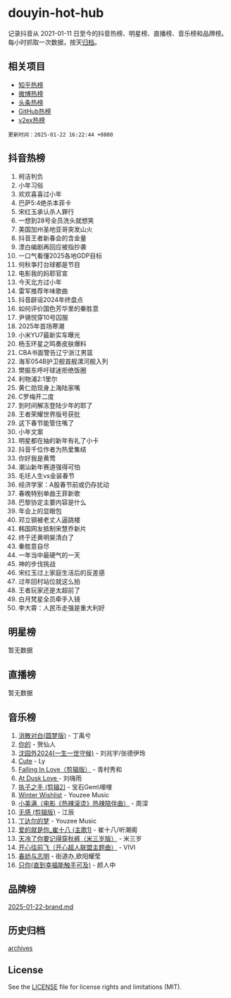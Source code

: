 # douyin-hot-hub

记录抖音从 2021-01-11 日至今的抖音热榜、明星榜、直播榜、音乐榜和品牌榜。每小时抓取一次数据，按天[归档](archives)。

## 相关项目

- [知乎热榜](https://github.com/lonnyzhang423/zhihu-hot-hub)
- [微博热榜](https://github.com/lonnyzhang423/weibo-hot-hub)
- [头条热榜](https://github.com/lonnyzhang423/toutiao-hot-hub)
- [GitHub热榜](https://github.com/lonnyzhang423/github-hot-hub)
- [v2ex热榜](https://github.com/lonnyzhang423/v2ex-hot-hub)


`更新时间：2025-01-22 16:22:44 +0800`

## 抖音热榜

1. 柯洁判负
1. 小年习俗
1. 欢欢喜喜过小年
1. 巴萨5:4绝杀本菲卡
1. 宋红玉承认杀人罪行
1. 一想到28号全员洗头就想笑
1. 美国加州圣地亚哥突发山火
1. 抖音王者新春会的含金量
1. 漂白编剧再回应被指抄袭
1. 一口气看懂2025各地GDP目标
1. 何秋亊打台球都是节目
1. 电影我的妈耶官宣
1. 今天北方过小年
1. 雷军推荐年味歌曲
1. 抖音辟谣2024年终盘点
1. 如何评价国色芳华里的秦胜意
1. 尹锡悦穿10号囚服
1. 2025年首场寒潮
1. 小米YU7最新实车曝光
1. 杨玉环星之鸣奏皮肤爆料
1. CBA书面警告辽宁浙江男篮
1. 海军054B护卫舰首舰漯河舰入列
1. 樊振东呼吁球迷拒绝饭圈
1. 利物浦2:1里尔
1. 黄仁勋现身上海陆家嘴
1. C罗梅开二度
1. 到时间解冻登陆少年的耶了
1. 王者荣耀世界版号获批
1. 这下春节能管住嘴了
1. 小年文案
1. 明星都在抽的新年有礼了小卡
1. 抖音千位作者为热爱集结
1. 你好我是黄莺
1. 潮汕新年赛道强得可怕
1. 毛坯人生vs金装春节
1. 经济学家：A股春节前或仍存扰动
1. 春晚特别单曲王菲新歌
1. 巴黎协定主要内容是什么
1. 年会上的显眼包
1. 邓立钢被老丈人逼跳楼
1. 韩国网友抵制宋慧乔新片
1. 终于还黄明昊清白了
1. 秦胜意自尽
1. 一年当中最硬气的一天
1. 神的步伐挑战
1. 宋红玉过上家庭生活后的反差感
1. 过年回村站位就这么拍
1. 王者玩家还是太超前了
1. 白月梵星全员牵手入镜
1. 李大霄：人民币走强是重大利好

## 明星榜

暂无数据

## 直播榜

暂无数据

## 音乐榜

1. [消散对白(圆梦版)](https://sf5-hl-cdn-tos.douyinstatic.com/obj/tos-cn-ve-2774/og4jB5I5IizzoZVAAAzWgBMAsMDWoArfwBOiFs) - 丁禹兮
1. [你的](https://sf5-hl-cdn-tos.douyinstatic.com/obj/tos-cn-ve-2774/oYuIeKf42jB7sEV6B2upMdpYAgfrQWj0FeRegh) - 贺仙人
1. [沈园外2024(一生一世守候)](https://sf5-hl-cdn-tos.douyinstatic.com/obj/tos-cn-ve-2774/oAIYMHGCmKaYKFDd6FZBf9AfMfx1eErAAEJAFH) - 刘兆宇/张德伊玲
1. [Cute](https://sf5-hl-cdn-tos.douyinstatic.com/obj/tos-cn-ve-2774/o4IbIzHWKAAB4wsS5qMBRiiAlEBGTpQRNfFvuo) - Ly
1. [Falling In Love（剪辑版）](https://sf5-hl-cdn-tos.douyinstatic.com/obj/tos-cn-ve-2774/o8ajpA8zzgBPahbBIO8AcKGBLJezFCRd1wfP9f) - 青村秀和
1. [ At Dusk  Love ](https://sf5-hl-cdn-tos.douyinstatic.com/obj/tos-cn-ve-2774/o8CrpCf5CaYgI4ZrtQgMQAFEfuGqNnRSDQAPBc) - 刘嗨雨
1. [执子之手 (剪辑2)](https://sf6-cdn-tos.douyinstatic.com/obj/tos-cn-ve-2774/oUoZLQjCc31XzqsBnBQUNgeKtYPBcgbFDwtfcu) - 宝石Gem\哩哩
1. [Winter Wishlist](https://sf5-hl-cdn-tos.douyinstatic.com/obj/tos-cn-ve-2774/oIIgUOeamCFCVAzxN6MFRLIBlLGpUqQxeeHrLE) - Youzee Music
1. [小美满（电影《热辣滚烫》热辣陪伴曲）](https://sf5-hl-cdn-tos.douyinstatic.com/obj/tos-cn-ve-2774/o0GAn2lSgfZIDUgtevCGDQYnFg4CwnrBaxbTZL) - 周深
1. [无感 (剪辑版)](https://sf3-cdn-tos.douyinstatic.com/obj/tos-cn-ve-2774/o0eIsUzJBDlQaQFC5OFlgbMEZC1TFYBftOBn6p) - 江辰
1. [丁达尔的梦](https://sf5-hl-cdn-tos.douyinstatic.com/obj/tos-cn-ve-2774/oMU3WirUZBVQkAC9ccG5P2IQirziZM2RTInUY) - Youzee Music
1. [爱的就是你_崔十八 (主歌1)](https://sf5-hl-cdn-tos.douyinstatic.com/obj/tos-cn-ve-2774/oI5BO5DhFZ6UTcNCnZaOCBLtZ7WIMQGfgnXf5E) - 崔十八/听潮阁
1. [天冷了你要记得穿秋裤（米三岁版）](https://sf5-hl-cdn-tos.douyinstatic.com/obj/tos-cn-ve-2774/oQlIwVIDWiZ6BQilAorS7MA0AgCkQDvcZAdm1) - 米三岁
1. [开心往前飞（开心超人联盟主题曲）](https://sf5-hl-cdn-tos.douyinstatic.com/obj/tos-cn-ve-2774/9d8fb7c82cf1421fb93a9fe925275e0a) - VIVI
1. [春娇与志明](https://sf5-hl-cdn-tos.douyinstatic.com/obj/tos-cn-ve-2774/e530d8fceb7044b39707d7f9ff54add1) - 街道办,欧阳耀莹
1. [只你(直到幸福能触手可及)](https://sf5-hl-cdn-tos.douyinstatic.com/obj/tos-cn-ve-2774/o0lBkRDzFTeaVSUz3ZZSCBVtZ5DIMQGfgmEAuE) - 颜人中

## 品牌榜

[2025-01-22-brand.md](archives/2025-01-22-brand.md)

## 历史归档

[archives](archives)

## License

See the [LICENSE](LICENSE) file for license rights and limitations (MIT).
